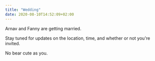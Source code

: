 ```yaml
---
title: "Wedding"
date: 2020-08-10T14:52:09+02:00
---
```


Arnav and Fanny are getting married. 

Stay tuned for updates on the location, time, and whether or not you're invited. 

No bear cute as you.